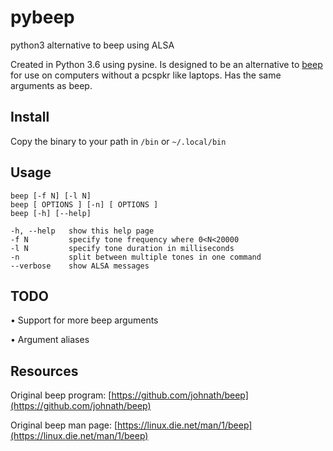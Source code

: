 # pybeep
python3 alternative to beep using ALSA

Created in Python 3.6 using pysine. Is designed to be an alternative to [beep](https://github.com/johnath/beep) for use on computers without a pcspkr like laptops. Has the same arguments as beep.

## Install
Copy the binary to your path in `/bin` or `~/.local/bin`

## Usage
```
beep [-f N] [-l N]
beep [ OPTIONS ] [-n] [ OPTIONS ]
beep [-h] [--help]

-h, --help   show this help page
-f N         specify tone frequency where 0<N<20000
-l N         specify tone duration in milliseconds
-n           split between multiple tones in one command
--verbose    show ALSA messages
```

## TODO
• Support for more beep arguments

• Argument aliases

## Resources 
Original beep program: [https://github.com/johnath/beep](https://github.com/johnath/beep)

Original beep man page: [https://linux.die.net/man/1/beep](https://linux.die.net/man/1/beep)
